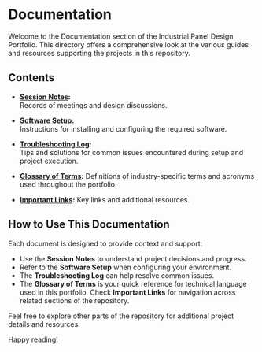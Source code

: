 # Documentation


Welcome to the Documentation section of the Industrial Panel Design Portfolio. This directory offers a comprehensive look at the various guides and resources supporting the projects in this repository.

## Contents

- **[Session Notes](./Session%20notes/):**  
  Records of meetings and design discussions.

- **[Software Setup](./Software%20setup/):**  
  Instructions for installing and configuring the required software.

- **[Troubleshooting Log](./Troubleshooting_Log.md):**  
  Tips and solutions for common issues encountered during setup and project execution.

- **[Glossary of Terms](./Glossary_of_Terms.md):**
  Definitions of industry-specific terms and acronyms used throughout the portfolio.

- **[Important Links](https://github.com/plochoidysis-ojwege/Industrial-Panel-Design/blob/main/Resources/important%20links.md):**
  Key links and additional resources.

## How to Use This Documentation

Each document is designed to provide context and support:
- Use the **Session Notes** to understand project decisions and progress.
- Refer to the **Software Setup** when configuring your environment.
- The **Troubleshooting Log** can help resolve common issues.
- The **Glossary of Terms** is your quick reference for technical language used in this portfolio.
 Check **Important Links** for navigation across related sections of the repository.

Feel free to explore other parts of the repository for additional project details and resources.

Happy reading!
